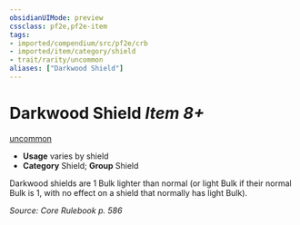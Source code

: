 ```yaml
---
obsidianUIMode: preview
cssclass: pf2e,pf2e-item
tags:
- imported/compendium/src/pf2e/crb
- imported/item/category/shield
- trait/rarity/uncommon
aliases: ["Darkwood Shield"]
---
```

# Darkwood Shield *Item 8+*  
[uncommon](uncommon.md)  

- **Usage** varies by shield
- **Category** Shield; **Group** Shield 

Darkwood shields are 1 Bulk lighter than normal (or light Bulk if their normal Bulk is 1, with no effect on a shield that normally has light Bulk).

*Source: Core Rulebook p. 586*
